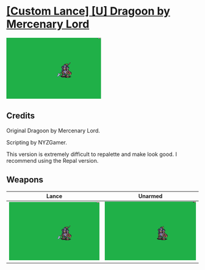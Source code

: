 # [\[Custom Lance\] \[U\] Dragoon by Mercenary Lord](./)

<img src="./2.%20Lance/Lance_000.png" alt="[Custom Lance] [U] Dragoon by Mercenary Lord standing" />

## Credits

Original Dragoon by Mercenary Lord.

Scripting by NYZGamer.

This version is extremely difficult to repalette and make look good. I recommend using the Repal version.

## Weapons


|Lance |Unarmed |
|  :---: | :---: |
| <img alt="Lance animation" src="./2.%20Lance/Lance.gif" /> | <img alt="Unarmed animation" src="./8.%20Unarmed/Unarmed.gif" /> |
